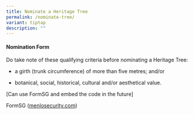 ```yaml
---
title: Nominate a Heritage Tree
permalink: /nominate-tree/
variant: tiptap
description: ""
---
```

<h4><strong>Nomination Form</strong></h4>
<p>Do take note of these qualifying criteria before nominating a Heritage
Tree:</p>
<ul data-tight="true" class="tight">
<li>
<p>a girth (trunk circumference) of more than five&nbsp;metres; and/or</p>
</li>
<li>
<p>botanical, social, historical, cultural and/or aesthetical value.</p>
</li>
</ul>
<p></p>
<p></p>
<p>[Can use FormSG and embed the code in the future]</p>
<p>FormSG (<a href="http://menlosecurity.com" rel="noopener noreferrer nofollow" target="_blank">menlosecurity.com</a>)</p>
<p></p>
<p></p>
